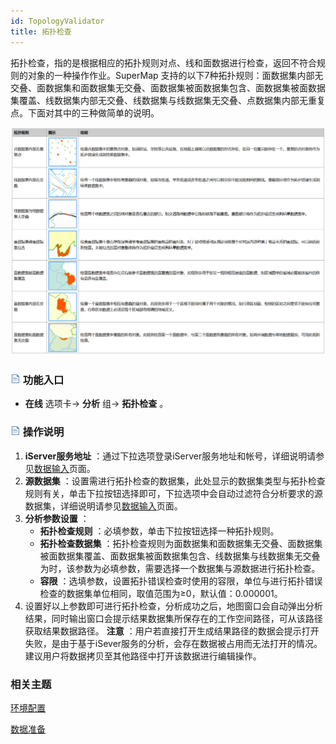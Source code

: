 ```yaml
---
id: TopologyValidator
title: 拓扑检查
---
```

拓扑检查，指的是根据相应的拓扑规则对点、线和面数据进行检查，返回不符合规则的对象的一种操作作业。SuperMap
支持的以下7种拓扑规则：面数据集内部无交叠、面数据集和面数据集无交叠、面数据集被面数据集包含、面数据集被面数据集覆盖、线数据集内部无交叠、线数据集与线数据集无交叠、点数据集内部无重复点。下面对其中的三种做简单的说明。

 ![](img/topologytable.png) 
  
### ![](../img/read.gif) 功能入口

* **在线** 选项卡-> **分析** 组-> **拓扑检查** 。

### ![](../img/read.gif) 操作说明

1. **iServer服务地址** ：通过下拉选项登录iServer服务地址和帐号，详细说明请参见[数据输入](DataInputType)页面。
2. **源数据集** ：设置需进行拓扑检查的数据集，此处显示的数据集类型与拓扑检查规则有关，单击下拉按钮选择即可，下拉选项中会自动过滤符合分析要求的源数据集，详细说明请参见[数据输入](DataInputType)页面。
3. **分析参数设置** ： 
    * **拓扑检查规则** ：必填参数，单击下拉按钮选择一种拓扑规则。
    * **拓扑检查数据集** ：拓扑检查规则为面数据集和面数据集无交叠、面数据集被面数据集覆盖、面数据集被面数据集包含、线数据集与线数据集无交叠为时，该参数为必填参数，需要选择一个数据集与源数据进行拓扑检查。
    * **容限** ：选填参数，设置拓扑错误检查时使用的容限，单位与进行拓扑错误检查的数据集单位相同，取值范围为≥0，默认值：0.000001。
4. 设置好以上参数即可进行拓扑检查，分析成功之后，地图窗口会自动弹出分析结果，同时输出窗口会提示结果数据集所保存在的工作空间路径，可从该路径获取结果数据路径。 **注意** ：用户若直接打开生成结果路径的数据会提示打开失败，是由于基于iSever服务的分析，会存在数据被占用而无法打开的情况。建议用户将数据拷贝至其他路径中打开该数据进行编辑操作。

###  相关主题

 [环境配置](BigDataAnalysisEnvironmentConfiguration)

 [数据准备](DataPreparation)